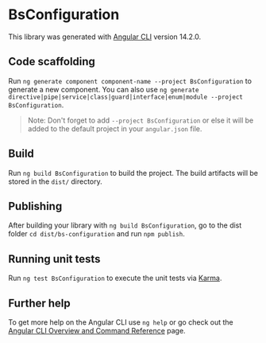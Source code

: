 # BsConfiguration

This library was generated with [Angular CLI](https://github.com/angular/angular-cli) version 14.2.0.

## Code scaffolding

Run `ng generate component component-name --project BsConfiguration` to generate a new component. You can also use `ng generate directive|pipe|service|class|guard|interface|enum|module --project BsConfiguration`.
> Note: Don't forget to add `--project BsConfiguration` or else it will be added to the default project in your `angular.json` file. 

## Build

Run `ng build BsConfiguration` to build the project. The build artifacts will be stored in the `dist/` directory.

## Publishing

After building your library with `ng build BsConfiguration`, go to the dist folder `cd dist/bs-configuration` and run `npm publish`.

## Running unit tests

Run `ng test BsConfiguration` to execute the unit tests via [Karma](https://karma-runner.github.io).

## Further help

To get more help on the Angular CLI use `ng help` or go check out the [Angular CLI Overview and Command Reference](https://angular.io/cli) page.
